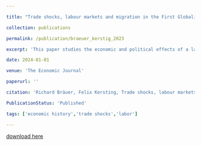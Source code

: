 ```yaml
---

title: "Trade shocks, labour markets and migration in the First Globalisation"

collection: publications

permalink: /publication/braeuer_kerstig_2023

excerpt: 'This paper studies the economic and political effects of a large trade shock in agriculture—the grain invasion from the Americas—in Prussia during the first globalisation (1870-1913). We show that this shock led to a decline in the employment rate and overall income. However, we do not observe declining per capita income and political polarization, which we explain by a strong migration response. Our results suggest that the negative and persistent effects of trade shocks we see today are not a universal feature of globalisation, but depend on labour mobility. For our analysis, we digitize data from Prussian industrial and agricultural censuses on the county level and combine it with national trade data at the product level. We exploit the cross-regional variation in cultivated crops within Prussia and instrument with Italian and US trade data to isolate exogenous variation.'

date: 2024-01-01

venue: 'The Economic Journal'

paperurl: ''

citation: 'Richard Bräuer, Felix Kersting, Trade shocks, labour markets and migration in the First Globalisation, The Economic Journal, 2024'

PublicationStatus: 'Published'

tags: ['economic history','trade shocks','labor']

---
```


[download here](https://academic.oup.com/ej/advance-article/doi/10.1093/ej/uead068/7258817)